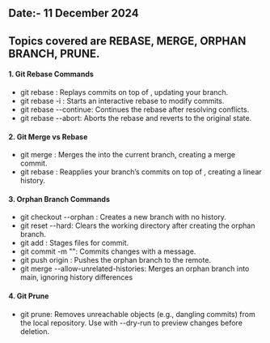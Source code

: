## Date:- 11 December 2024
## Topics covered are REBASE, MERGE, ORPHAN BRANCH, PRUNE.

#### 1. Git Rebase Commands
  +  git rebase <base-branch>: Replays commits on top of <base-branch>, updating your branch.
  +  git rebase -i <base-branch>: Starts an interactive rebase to modify commits.
  +  git rebase --continue: Continues the rebase after resolving conflicts.
  +  git rebase --abort: Aborts the rebase and reverts to the original state.

#### 2. Git Merge vs Rebase
  +  git merge <branch-name>: Merges the <branch-name> into the current branch, creating a merge        commit.
  +  git rebase <branch-name>: Reapplies your branch’s commits on top of <branch-name>, creating a      linear history.

#### 3. Orphan Branch Commands
  +  git checkout --orphan <branch-name>: Creates a new branch with no history.
  +  git reset --hard: Clears the working directory after creating the orphan branch.
  +  git add <file>: Stages files for commit.
  +  git commit -m "<message>": Commits changes with a message.
  +  git push origin <branch-name>: Pushes the orphan branch to the remote.
  +  git merge <orphan-branch> --allow-unrelated-histories: Merges an orphan branch into main,          ignoring history differences

#### 4. Git Prune
  +  git prune: Removes unreachable objects (e.g., dangling commits) from the local repository.         Use with --dry-run to preview changes before deletion.
